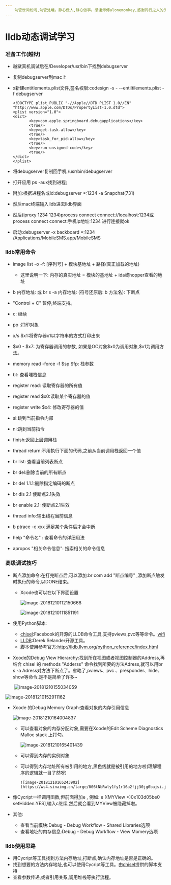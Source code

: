 ```yaml
---
	勿管世间纷闹,勿管处境。静心做人,静心做事。感谢师傅alonemonkey,感谢同行之人的无私奉献。
---
```


# lldb动态调试学习



### 准备工作(越狱)

+ 越狱真机调试后在/Developer/usr/bin下找到debugserver

+ 复制debugserver到mac上

+ x新建entitlements.plist文件,签名权限:codesign -s - --entiltilements.plist -f debugserver

   ```plist
  <!DOCTYPE plist PUBLIC "-//Apple//DTD PLIST 1.0//EN" "http://www.apple.com/DTDs/PropertyList-1.0.dtd">
  <plist version="1.0">
  <dict>
          <key>com.apple.springboard.debugapplications</key>
          <true/>
          <key>get-task-allow</key>
          <true/>
          <key>task_for_pid-allow</key>
          <true/>
          <key>run-unsigned-code</key>
          <true/>
  </dict>
  </plist>
   ```

+ 将debugserver复制回手机 /usr/bin/debugserver
+ 打开应用 ps -aux找到进程;
+ 附加:根据进程名或id:debugserver  *:1234 -a Snapchat(731)  
+ 然后mac终端输入lldb进去lldb界面
+ 然后(iproxy 1234 1234)process connect connect://localhost:1234或process connect connect:手机ip地址:1234  进行连接就ok



+ 启动:debugserver -x backboard *:1234 /Applications/MobileSMS.app/MobileSMS  



### lldb常用命令

+ image list -o -f:      [序列号] + 模块基地址 +  路径(真正加载的地址)  
   + 这里说明一下:  内存的真实地址 =  模块的基地址 + ida或hopper查看的地址
+ b 内存地址: 或  br s -a 内存地址: (符号还原后: b 方法名):      下断点
+ "Control + C" 暂停,终端支持。
+ c: 继续
+ po :打印对象
+ x/s \$x1:将寄存器x1以字符串的方式打印出来
+   \$x0 - \$x7: 为寄存器调用的参数, 如果是OC对象\$x0为调用对象,$x1为调用方法。
+ memory read -force -f  \$sp  $fp: 栈参数
+ bt: 查看堆栈信息
+ register read:  读取寄存器的所有值
+ register read \$x0:读取某个寄存器的值
+ register write \$x4: 修改寄存器的值
+ si:跳到当前指令内部
+ ni:跳到当前指令
+ finish:返回上层调用栈
+ thread return:不用执行下面的代码,之前从当前调用栈返回一个值
+ br list: 查看当前列表断点
+ br del:删除当前的所有断点
+ br del 1.1.1:删除指定编码的断点
+ br dis 2.1 使断点2.1失效
+ br enable 2.1: 使断点2.1生效
+ thread info:输出线程当前信息
+ b ptrace -c xxx 满足某个条件后才会中断

+ help "命令名" : 查看命令的详细用法
+ apropos "相关命令信息": 搜索相关的命令信息

### 高级调试技巧

+ 断点添加命令:在打完断点后,可以添加:br com add  "断点编号" ,添加断点触发时执行的命令,以DONE结束。

  + Xcode也可以在以下界面设置

    ![image-20181210112150668](https://ws1.sinaimg.cn/large/006tNbRwly1fy1hgwazbxj307h0je3zm.jpg)

    ![image-20181210111851191](https://ws1.sinaimg.cn/large/006tNbRwly1fy1hdud6uzj30dh08f0u5.jpg)

+ 使用Python脚本:

  + [chisel](https://github.com/facebook/chisel):Facebook的开源的LLDB命令工具,支持pviews,pvc等等命令。[wifi](https://github.com/facebook/chisel/wiki)
  + [LLDB](https://github.com/DerekSelander/LLDB):Derek Selander开源工具。
  + 脚本使用参考官方:http://lldb.llvm.org/python_reference/index.html

+ Xcode的Debug View Hierarchy:找到所在视图或者视图控制器的Address,再结合 chisel 的 methods "Adderss" 命令找到所要的方法Adress,就可以用br s -a Adress对方法下断点了。省略了,pviews、pvc 、presponder、hide、show等命令,是不是简单了许多~

  ​	![image-20181210155034059](https://ws3.sinaimg.cn/large/006tNbRwly1fy1p8hwgivj30jh06jaai.jpg)							

![image-20181210152911162](https://ws3.sinaimg.cn/large/006tNbRwly1fy1om8sr1qj30770agjs4.jpg)



+ Xcode 的Debug Memory Graph:查看对象的内存引用信息

  ![image-20181210164004837](https://ws3.sinaimg.cn/large/006tNbRwly1fy1qo09ixqj30jj06kjrr.jpg)

  + 可以查看对象的内存分配对象,需要在Xcode的Edit Scheme Diagnostics Malloc stack 上打勾。

    ![image-20181210165401439](https://ws1.sinaimg.cn/large/006tNbRwly1fy1r2jcu7ij30780c30tp.jpg)

  + 可以得到内存的实例对象

  + 可以得到内存地址所有被引用的地方,黑色线就是被引用的地方啦(理解程序的逻辑就一目了然呀)

       	![image-20181210165243902](https://ws4.sinaimg.cn/large/006tNbRwly1fy1r16a2fjj30jg0bajsi.jpg)



+ 像Cycript一样调用函数,但前面得加e , 例如: e [(MYView \*)0x103d05be0 setHidden:YES],输入c继续,然后就会看到MYView被隐藏掉啦。
+ 其他:
  + 查看当前模块:Debug - Debug Workflow - Shared Libraries选项
  + 查看地址的内存信息:Debug - Debug Workflow - View Momery选项



### lldb使用思路

+ 用Cycript等工具找到方法内存地址,打断点,确认内存地址是否是正确的。
+ 找到想要的方法内存地址,也可以使用Cycript等工具。由[chisel](https://github.com/facebook/chisel)提供的脚本支持
+ 查看参数传递,或者引用关系,调用堆栈等执行流程。